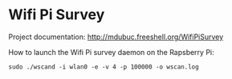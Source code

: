 # Wifi Pi Survey #

Project documentation: http://mdubuc.freeshell.org/WifiPiSurvey

How to launch the Wifi Pi survey daemon on the Rapsberry Pi:

```
sudo ./wscand -i wlan0 -e -v 4 -p 100000 -o wscan.log
```
